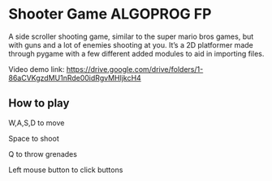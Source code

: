 # Shooter Game ALGOPROG FP

A side scroller shooting game, similar to the super mario bros games, but with guns and a lot of enemies shooting at you. It’s a 2D platformer made through pygame with a few different added modules to aid in importing files.

Video demo link: https://drive.google.com/drive/folders/1-86aCVKgzdMU1nRde00idRgvMHIjkcH4






## How to play

W,A,S,D to move

Space to shoot

Q to throw grenades

Left mouse button to click buttons